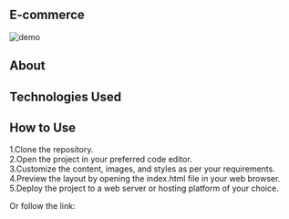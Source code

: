 ## E-commerce
<img src="https://i.ibb.co/LXps7m9m/img.png" alt="demo"/>

## About
<p></p>

## Technologies Used

<p></p>

## How to Use

<p>1.Clone the repository. <br/>
2.Open the project in your preferred code editor.<br/>
3.Customize the content, images, and styles as per your requirements.<br/>
4.Preview the layout by opening the index.html file in your web browser.<br/>
5.Deploy the project to a web server or hosting platform of your choice.</p>

<p>Or follow the link: </p>
